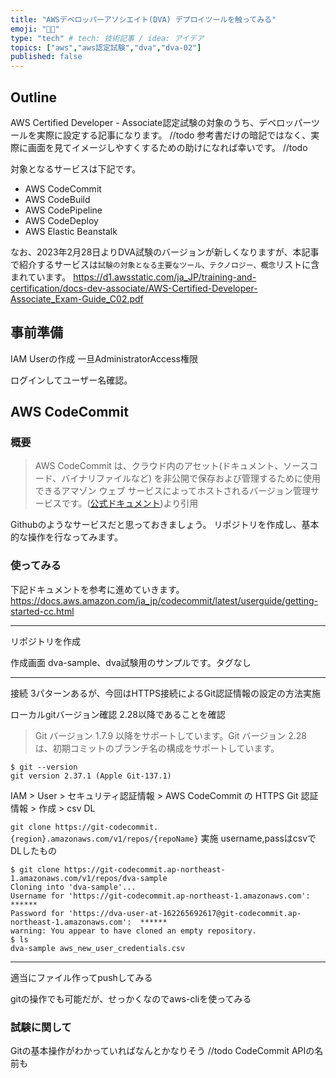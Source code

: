 ```yaml
---
title: "AWSデベロッパーアソシエイト(DVA) デプロイツールを触ってみる"
emoji: "👨‍💻"
type: "tech" # tech: 技術記事 / idea: アイデア
topics: ["aws","aws認定試験","dva","dva-02"]
published: false
---
```


## Outline
AWS Certified Developer - Associate認定試験の対象のうち、デベロッパーツールを実際に設定する記事になります。 //todo
参考書だけの暗記ではなく、実際に画面を見てイメージしやすくするための助けになれば幸いです。 //todo

対象となるサービスは下記です。
- AWS CodeCommit
- AWS CodeBuild
- AWS CodePipeline
- AWS CodeDeploy
- AWS Elastic Beanstalk

なお、2023年2月28日よりDVA試験のバージョンが新しくなりますが、本記事で紹介するサービスは`試験の対象となる主要なツール、テクノロジー、概念`リストに含まれています。
https://d1.awsstatic.com/ja_JP/training-and-certification/docs-dev-associate/AWS-Certified-Developer-Associate_Exam-Guide_C02.pdf


## 事前準備
IAM Userの作成
一旦AdministratorAccess権限

ログインしてユーザー名確認。

## AWS CodeCommit
### 概要
> AWS CodeCommit は、クラウド内のアセット(ドキュメント、ソースコード、バイナリファイルなど) を非公開で保存および管理するために使用できるアマゾン ウェブ サービスによってホストされるバージョン管理サービスです。([公式ドキュメント](https://docs.aws.amazon.com/ja_jp/codecommit/latest/userguide/welcome.html))より引用

Githubのようなサービスだと思っておきましょう。
リポジトリを作成し、基本的な操作を行なってみます。

### 使ってみる
下記ドキュメントを参考に進めていきます。
https://docs.aws.amazon.com/ja_jp/codecommit/latest/userguide/getting-started-cc.html

---
リポジトリを作成

作成画面
dva-sample、dva試験用のサンプルです。タグなし

--- 
接続
3パターンあるが、今回はHTTPS接続によるGit認証情報の設定の方法実施

ローカルgitバージョン確認
2.28以降であることを確認
> Git バージョン 1.7.9 以降をサポートしています。Git バージョン 2.28 は、初期コミットのブランチ名の構成をサポートしています。
```terminal
$ git --version
git version 2.37.1 (Apple Git-137.1)
```

IAM > User > セキュリティ認証情報 > AWS CodeCommit の HTTPS Git 認証情報 > 作成 > csv DL

`git clone https://git-codecommit.{region}.amazonaws.com/v1/repos/{repoName}` 実施
username,passはcsvでDLしたもの

```terminal
$ git clone https://git-codecommit.ap-northeast-1.amazonaws.com/v1/repos/dva-sample
Cloning into 'dva-sample'...
Username for 'https://git-codecommit.ap-northeast-1.amazonaws.com': ******
Password for 'https://dva-user-at-162265692617@git-codecommit.ap-northeast-1.amazonaws.com':  ******
warning: You appear to have cloned an empty repository.
$ ls
dva-sample aws_new_user_credentials.csv
```

---
適当にファイル作ってpushしてみる

gitの操作でも可能だが、せっかくなのでaws-cliを使ってみる


### 試験に関して
Gitの基本操作がわかっていればなんとかなりそう //todo
CodeCommit APIの名前も